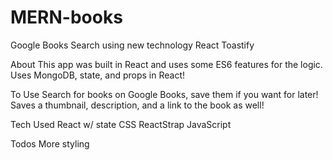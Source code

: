 # MERN-books
Google Books Search
using new technology React Toastify

About
This app was built in React and uses some ES6 features for the logic. Uses MongoDB, state, and props in React!

To Use
Search for books on Google Books, save them if you want for later! Saves a thumbnail, description, and a link to the book as well!

Tech Used
React w/ state
CSS
ReactStrap
JavaScript

Todos
More styling
